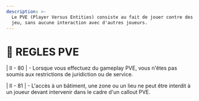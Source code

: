 ```yaml
---
description: >-
  Le PVE (Player Versus Entities) consiste au fait de jouer contre des PNJ du
  jeu, sans aucune interaction avec d'autres joueurs.
---
```


# 👮 REGLES PVE

\| II - 80 | - Lorsque vous effectuez du gameplay PVE, vous n'êtes pas soumis aux restrictions de juridiction ou de service.

\| II - 81 | - L'accès à un bâtiment, une zone ou un lieu ne peut être interdit à un joueur devant intervenir dans le cadre d'un callout PVE.

